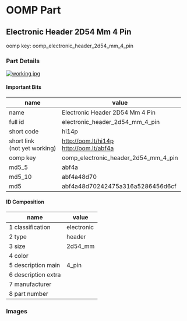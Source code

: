 # OOMP Part  
## Electronic Header 2D54 Mm 4 Pin  
  
oomp key: oomp_electronic_header_2d54_mm_4_pin  
  
### Part Details  
  
[![working.jpg](working_600.jpg)](working.jpg)  
  
#### Important Bits  
| name | value | 
| --- | --- | 
| name | Electronic Header 2D54 Mm 4 Pin | 
| full id | electronic_header_2d54_mm_4_pin | 
| short code | hi14p | 
| short link<br>(not yet working) | http://oom.lt/hi14p<br>http://oom.lt/abf4a | 
| oomp key | oomp_electronic_header_2d54_mm_4_pin | 
| md5_5 | abf4a | 
| md5_10 | abf4a48d70 | 
| md5 | abf4a48d70242475a316a5286456d6cf | 
#### ID Composition  
| name | value | 
| --- | --- | 
| 1 classification | electronic | 
| 2 type | header | 
| 3 size | 2d54_mm | 
| 4 color |  | 
| 5 description main | 4_pin | 
| 6 description extra |  | 
| 7 manufacturer |  | 
| 8 part number |  | 
### Images  
